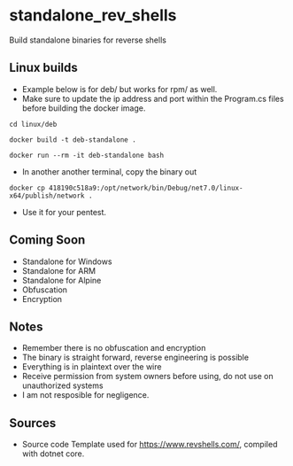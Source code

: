 # standalone_rev_shells
Build standalone binaries for reverse shells

## Linux builds

* Example below is for deb/ but works for rpm/ as well.
* Make sure to update the ip address and port within the Program.cs files before building the docker image.
```
cd linux/deb

docker build -t deb-standalone .

docker run --rm -it deb-standalone bash
```

* In another another terminal, copy the binary out

```
docker cp 418190c518a9:/opt/network/bin/Debug/net7.0/linux-x64/publish/network .
```

* Use it for your pentest.


## Coming Soon
* Standalone for Windows
* Standalone for ARM
* Standalone for Alpine
* Obfuscation
* Encryption

## Notes
* Remember there is no obfuscation and encryption
* The binary is straight forward, reverse engineering is possible
* Everything is in plaintext over the wire
* Receive permission from system owners before using, do not use on unauthorized systems
* I am not resposible for negligence.

## Sources
* Source code Template used for https://www.revshells.com/, compiled with dotnet core.
